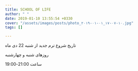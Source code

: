 ```yaml
---
title: SCHOOL OF LIFE
author: " "
date: 2019-01-10 13:55:54 +0330
cover: "/assets/images/posts/photo_۲۰۱۹-۰۱-۰۱_۱۷-۰۷-۱۰.jpg"
tags: []

---
```

تاریخ شروع ترم جدید از شنبه 22 دی ماه

روزهای شنبه و چهارشنبه

ساعت  21:00-19:00